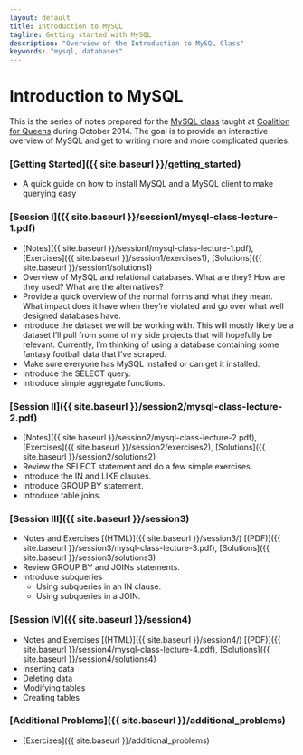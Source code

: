 ```yaml
---
layout: default
title: Introduction to MySQL
tagline: Getting started with MySQL
description: "Overview of the Introduction to MySQL Class"
keywords: "mysql, databases"
---
```


Introduction to MySQL
=====================

This is the series of notes prepared for the [MySQL class](http://www.c4q.nyc/introtomysql/) taught at [Coalition for Queens](http://www.c4q.nyc/) during October 2014. The goal is to provide an interactive overview of MySQL and get to writing more and more complicated queries.

### [Getting Started]({{ site.baseurl }}/getting_started)

- A quick guide on how to install MySQL and a MySQL client to make querying easy

### [Session I]({{ site.baseurl }}/session1/mysql-class-lecture-1.pdf)

- [Notes]({{ site.baseurl }}/session1/mysql-class-lecture-1.pdf), [Exercises]({{ site.baseurl }}/session1/exercises1), [Solutions]({{ site.baseurl }}/session1/solutions1)
- Overview of MySQL and relational databases. What are they? How are they used? What are the alternatives?
- Provide a quick overview of the normal forms and what they mean. What impact does it have when they’re violated and go over what well designed databases have.
- Introduce the dataset we will be working with. This will mostly likely be a dataset I’ll pull from some of my side projects that will hopefully be relevant. Currently, I’m thinking of using a database containing some fantasy football data that I’ve scraped.
- Make sure everyone has MySQL installed or can get it installed.
- Introduce the SELECT query.
- Introduce simple aggregate functions.

### [Session II]({{ site.baseurl }}/session2/mysql-class-lecture-2.pdf)

- [Notes]({{ site.baseurl }}/session2/mysql-class-lecture-2.pdf), [Exercises]({{ site.baseurl }}/session2/exercises2), [Solutions]({{ site.baseurl }}/session2/solutions2)
- Review the SELECT statement and do a few simple exercises.
- Introduce the IN and LIKE clauses.
- Introduce GROUP BY statement.
- Introduce table joins.

### [Session III]({{ site.baseurl }}/session3)

- Notes and Exercises [(HTML)]({{ site.baseurl }}/session3/) [(PDF)]({{ site.baseurl }}/session3/mysql-class-lecture-3.pdf), [Solutions]({{ site.baseurl }}/session3/solutions3)
- Review GROUP BY and JOINs statements.
- Introduce subqueries
  * Using subqueries in an IN clause.
  * Using subqueries in a JOIN.

### [Session IV]({{ site.baseurl }}/session4)

- Notes and Exercises [(HTML)]({{ site.baseurl }}/session4/) [(PDF)]({{ site.baseurl }}/session4/mysql-class-lecture-4.pdf), [Solutions]({{ site.baseurl }}/session4/solutions4)
- Inserting data
- Deleting data
- Modifying tables
- Creating tables

### [Additional Problems]({{ site.baseurl }}/additional_problems)
- [Exercises]({{ site.baseurl }}/additional_problems)
